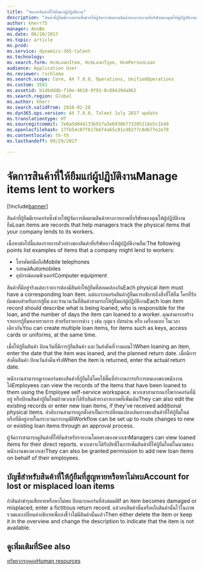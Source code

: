 ```yaml
---
title: "จัดการสินค้าที่ให้ยืมแก่ผู้ปฏิบัติงาน"
description: "สินค้าที่กู้ยืมมีเรกคอร์ดซึ่งช่วยให้ผู้จัดการติดตามสินค้าทางกายภาพที่บริษัทของคุณให้ผู้ปฏิบัติงานยืม"
author: kherr75
manager: AnnBe
ms.date: 06/20/2017
ms.topic: article
ms.prod: 
ms.service: dynamics-365-talent
ms.technology: 
ms.search.form: HcmLoanItem, HcmLoanType, HcmPersonLoan
audience: Application User
ms.reviewer: rschloma
ms.search.scope: Core, AX 7.0.0, Operations, UnifiedOperations
ms.custom: 3581
ms.assetid: b14bdddb-f10e-4619-9f91-8c88439da862
ms.search.region: Global
ms.author: kherr
ms.search.validFrom: 2016-02-28
ms.dyn365.ops.version: AX 7.0.0, Talent July 2017 update
ms.translationtype: HT
ms.sourcegitcommit: 7e0a5d044133b917a3eb9386773205218e5c1b40
ms.openlocfilehash: 17fb54c07f817b6f4a65c01cd0277c8d677e2e78
ms.contentlocale: th-th
ms.lasthandoff: 09/29/2017

---
```


# <a name="manage-items-lent-to-workers"></a><span data-ttu-id="b2054-103">จัดการสินค้าที่ให้ยืมแก่ผู้ปฏิบัติงาน</span><span class="sxs-lookup"><span data-stu-id="b2054-103">Manage items lent to workers</span></span>

[!include[banner](includes/banner.md)]


<span data-ttu-id="b2054-104">สินค้าที่กู้ยืมมีเรกคอร์ดซึ่งช่วยให้ผู้จัดการติดตามสินค้าทางกายภาพที่บริษัทของคุณให้ผู้ปฏิบัติงานยืม</span><span class="sxs-lookup"><span data-stu-id="b2054-104">Loan items are records that help managers track the physical items that your company lends to its workers.</span></span> 

<span data-ttu-id="b2054-105">เนื้อหาต่อไปนี้แสดงรายการตัวอย่างของสินค้าที่บริษัทอาจให้ผู้ปฏิบัติงานยืม:</span><span class="sxs-lookup"><span data-stu-id="b2054-105">The following points list examples of items that a company might lend to workers:</span></span>
-   <span data-ttu-id="b2054-106">โทรศัพท์มือถือ</span><span class="sxs-lookup"><span data-stu-id="b2054-106">Mobile telephones</span></span>
-   <span data-ttu-id="b2054-107">รถยนต์</span><span class="sxs-lookup"><span data-stu-id="b2054-107">Automobiles</span></span>
-   <span data-ttu-id="b2054-108">อุปกรณ์คอมพิวเตอร์</span><span class="sxs-lookup"><span data-stu-id="b2054-108">Computer equipment</span></span>

<span data-ttu-id="b2054-109">สินค้าที่มีอยู่จริงแต่ละรายการต้องมีสินค้าให้กู้ยืมที่สอดคล้องกัน</span><span class="sxs-lookup"><span data-stu-id="b2054-109">Each physical item must have a corresponding loan item.</span></span> <span data-ttu-id="b2054-110">แต่ละเรกคอร์ดสินค้ากู้ยืมควรอธิบายถึงสิ่งที่ให้ยืม ใครที่รับผิดชอบสำหรับการกู้ยืม และจำนวนวันที่สินค้าสามารถให้กู้ยืมแก่ผู้ปฏิบัติงาน</span><span class="sxs-lookup"><span data-stu-id="b2054-110">Each loan item record should describe what is being loaned, who is responsible for the loan, and the number of days the item can loaned to a worker.</span></span> <span data-ttu-id="b2054-111">คุณสามารถสร้างรายการกู้ยืมหลายรายการ สำหรับรายการต่าง ๆ เช่น กุญแจ บัตรผ่าน หรือ เครื่องแบบ ในเวลาเดียวกัน</span><span class="sxs-lookup"><span data-stu-id="b2054-111">You can create multiple loan items, for items such as keys, access cards or uniforms, at the same time.</span></span> 

<span data-ttu-id="b2054-112">เมื่อให้กู้ยืมสินค้า ป้อนวันที่มีการกู้ยืมสินค้า และวันส่งคืนที่วางแผนไว้</span><span class="sxs-lookup"><span data-stu-id="b2054-112">When loaning an item, enter the date that the item was loaned, and the planned return date.</span></span> <span data-ttu-id="b2054-113">เมื่อมีการส่งคืนสินค้า ป้อนวันส่งคืนจริง</span><span class="sxs-lookup"><span data-stu-id="b2054-113">When the item is returned, enter the actual return date.</span></span>

<span data-ttu-id="b2054-114">พนักงานสามารถดูเรกคอร์ดของสินค้าที่กู้ยืมได้โดยใช้พื้นที่ทำงานการบริการตนเองของพนักงานได้</span><span class="sxs-lookup"><span data-stu-id="b2054-114">Employees can view the records of the items that have been loaned to them using the Employee self-service workspace.</span></span> <span data-ttu-id="b2054-115">พวกเขาสามารถแก้ไขเรกคอร์ดที่มีอยู่ หรือป้อนสินค้ากู้ยืมใหม่ถ้าพวกเขาได้รับสินค้าทางกายภาพที่เพิ่มเติม</span><span class="sxs-lookup"><span data-stu-id="b2054-115">They can also edit the existing records or enter new loan items, if they've received additional physical items.</span></span>  <span data-ttu-id="b2054-116">ลำดับงานสามารถถูกตั้งค่าเป็นการเปลี่ยนแปลงเส้นทางของสินค้าที่ให้กู้ยืมใหม่หรือที่มีอยู่ภายในกระบวนการอนุมัติ</span><span class="sxs-lookup"><span data-stu-id="b2054-116">Workflow can be set up to route changes to new or existing loan items through an approval process.</span></span> 

<span data-ttu-id="b2054-117">ผู้จัดการสามารถดูสินค้าที่ให้ยืมสำหรับรายงานโดยตรงของพวกเขา</span><span class="sxs-lookup"><span data-stu-id="b2054-117">Managers can view loaned items for their direct reports.</span></span> <span data-ttu-id="b2054-118">พวกเขาจะได้รับสิทธิ์ในการเพิ่มสินค้าที่ให้กู้ยืมใหม่ในนามของพนักงานของพวกเขา</span><span class="sxs-lookup"><span data-stu-id="b2054-118">They can also be granted permission to add new loan items on behalf of their employees.</span></span>

 <a name="account-for-lost-or-misplaced-loan-items"></a><span data-ttu-id="b2054-119"> บัญชีสำหรับสินค้าที่ให้กู้ยืมที่สูญหายหรือหาไม่พบ</span><span class="sxs-lookup"><span data-stu-id="b2054-119">Account for lost or misplaced loan items</span></span>
-----------------------------------------

<span data-ttu-id="b2054-120">ถ้าสินค้าชำรุดเสียหายหรือหาไม่พบ ป้อนเรกคอร์ดที่ส่งสมมติ</span><span class="sxs-lookup"><span data-stu-id="b2054-120">If an item becomes damaged or misplaced, enter a fictitious return record.</span></span> <span data-ttu-id="b2054-121">แล้วลบสินค้านั้นหรือเก็บสินค้านั้นไว้ในภาพรวมและเปลี่ยนคำอธิบายเพื่อบ่งชี้ว่าไม่มีสินค้านั้นแล้ว</span><span class="sxs-lookup"><span data-stu-id="b2054-121">Then either delete the item or keep it in the overview and change the description to indicate that the item is not available.</span></span>

 
<a name="see-also"></a><span data-ttu-id="b2054-122">ดูเพิ่มเติมที่</span><span class="sxs-lookup"><span data-stu-id="b2054-122">See also</span></span>
--------

[<span data-ttu-id="b2054-123">ทรัพยากรบุคคล</span><span class="sxs-lookup"><span data-stu-id="b2054-123">Human resources</span></span>](index.md)




